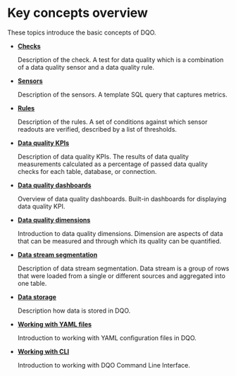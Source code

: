 # Key concepts overview

These topics introduce the basic concepts of DQO.

 - **[Checks](./checks/index.md)**

    Description of the check. A test for data quality which is a combination of a data quality sensor and a data quality rule.


 - **[Sensors](./sensors/sensors.md)**

    Description of the sensors. A template SQL query that captures metrics.


 - **[Rules](./rules/rules.md)**

    Description of the rules. A set of conditions against which sensor readouts are verified, described by a list of thresholds.


 - **[Data quality KPIs](./data-quality-kpis/data-quality-kpis.md)**

    Description of data quality KPIs. The results of data quality measurements calculated as a percentage of passed data quality checks for each table, database, or connection.


 - **[Data quality dashboards](./data-quality-dashboards/data-quality-dashboards.md)**

    Overview of data quality dashboards. Built-in dashboards for displaying data quality KPI.


 - **[Data quality dimensions](./data-quality-dimensions/data-quality-dimensions.md)**

    Introduction to data quality dimensions. Dimension are aspects of data that can be measured and through which its quality can be quantified.


- **[Data stream segmentation](./data-stream-segmentation/data-stream-segmentation.md)**

    Description of data stream segmentation. Data stream is a group of rows that were loaded from a single or different sources and aggregated into one table.


- **[Data storage](./data-storage/data-storage.md)**

    Description how data is stored in DQO.


- **[Working with YAML files](./working-with-yaml-files/working-with-yaml-files.md)**

    Introduction to working with YAML configuration files in DQO.


- **[Working with CLI](./working-with-cli/working-with-cli.md)**

    Introduction to working with DQO Command Line Interface.

 